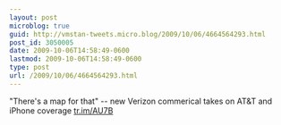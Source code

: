 ```yaml
---
layout: post
microblog: true
guid: http://vmstan-tweets.micro.blog/2009/10/06/4664564293.html
post_id: 3050005
date: 2009-10-06T14:58:49-0600
lastmod: 2009-10-06T14:58:49-0600
type: post
url: /2009/10/06/4664564293.html
---
```

"There's a map for that" -- new Verizon commerical takes on AT&T and iPhone coverage [tr.im/AU7B](http://tr.im/AU7B)
